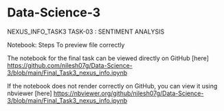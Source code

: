 # Data-Science-3
NEXUS_INFO_TASK3
TASK-03 : SENTIMENT ANALYSIS


Notebook:
Steps To preview file correctly

The notebook for the final task can be viewed directly on GitHub [here] 
https://github.com/nilesh07g/Data-Science-3/blob/main/Final_Task3_nexus_info.ipynb

If the notebook does not render correctly on GitHub, you can view it using nbviewer [here] 
https://nbviewer.org/github/nilesh07g/Data-Science-3/blob/main/Final_Task3_nexus_info.ipynb
